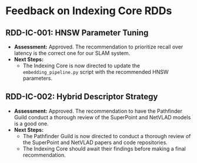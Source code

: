 # Feedback on Indexing Core RDDs

## RDD-IC-001: HNSW Parameter Tuning
*   **Assessment:** Approved. The recommendation to prioritize recall over latency is the correct one for our SLAM system.
*   **Next Steps:**
    *   The Indexing Core is now directed to update the `embedding_pipeline.py` script with the recommended HNSW parameters.

## RDD-IC-002: Hybrid Descriptor Strategy
*   **Assessment:** Approved. The recommendation to have the Pathfinder Guild conduct a thorough review of the SuperPoint and NetVLAD models is a good one.
*   **Next Steps:**
    *   The Pathfinder Guild is now directed to conduct a thorough review of the SuperPoint and NetVLAD papers and code repositories.
    *   The Indexing Core should await their findings before making a final recommendation.